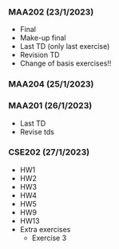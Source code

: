 
### MAA202 (23/1/2023)
- Final
- Make-up final
- Last TD (only last exercise)
- Revision TD
- Change of basis exercises!!

### MAA204 (25/1/2023)

### MAA201 (26/1/2023)
- Last TD 
- Revise tds

### CSE202 (27/1/2023)
- HW1
- HW2
- HW3
- HW4
- HW5
- HW9
- HW13
- Extra exercises
    - Exercise 3